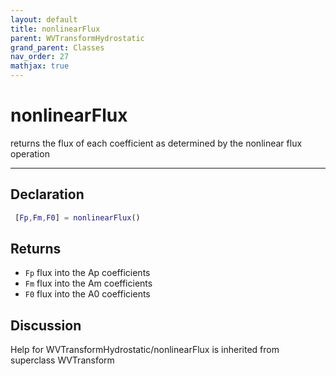 ```yaml
---
layout: default
title: nonlinearFlux
parent: WVTransformHydrostatic
grand_parent: Classes
nav_order: 27
mathjax: true
---
```


#  nonlinearFlux

returns the flux of each coefficient as determined by the nonlinear flux operation


---

## Declaration
```matlab
 [Fp,Fm,F0] = nonlinearFlux()
```
## Returns
+ `Fp`  flux into the Ap coefficients
+ `Fm`  flux into the Am coefficients
+ `F0`  flux into the A0 coefficients

## Discussion

          
Help for WVTransformHydrostatic/nonlinearFlux is inherited from superclass WVTransform
